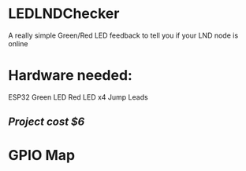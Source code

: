 # LEDLNDChecker
A really simple Green/Red LED feedback to tell you if your LND node is online

# Hardware needed: 
ESP32
Green LED
Red LED
x4 Jump Leads

## *Project cost $6*

# GPIO Map 


